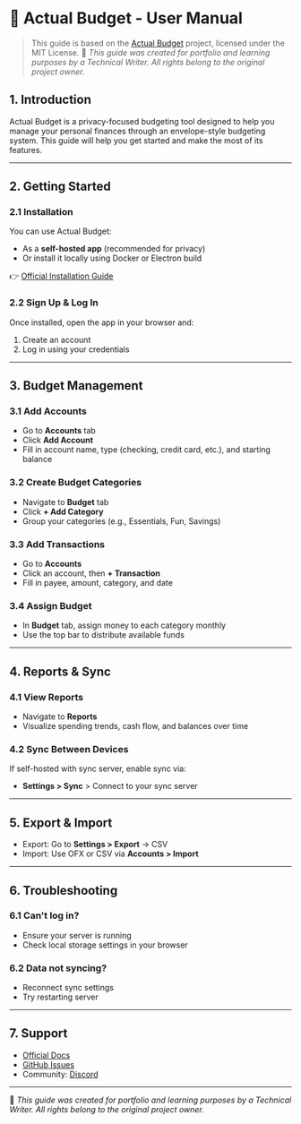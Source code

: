 # 📝 Actual Budget - User Manual
> This guide is based on the [Actual Budget](https://github.com/actualbudget/actual) project, licensed under the MIT License.
>📌 _This guide was created for portfolio and learning purposes by a Technical Writer. All rights belong to the original project owner._

## 1. Introduction

Actual Budget is a privacy-focused budgeting tool designed to help you manage your personal finances through an envelope-style budgeting system. This guide will help you get started and make the most of its features.

---

## 2. Getting Started

### 2.1 Installation

You can use Actual Budget:
- As a **self-hosted app** (recommended for privacy)
- Or install it locally using Docker or Electron build

👉 [Official Installation Guide](https://actualbudget.org/docs/install/)

### 2.2 Sign Up & Log In

Once installed, open the app in your browser and:
1. Create an account
2. Log in using your credentials

---

## 3. Budget Management

### 3.1 Add Accounts

- Go to **Accounts** tab
- Click **Add Account**
- Fill in account name, type (checking, credit card, etc.), and starting balance

### 3.2 Create Budget Categories

- Navigate to **Budget** tab
- Click **+ Add Category**
- Group your categories (e.g., Essentials, Fun, Savings)

### 3.3 Add Transactions

- Go to **Accounts**
- Click an account, then **+ Transaction**
- Fill in payee, amount, category, and date

### 3.4 Assign Budget

- In **Budget** tab, assign money to each category monthly
- Use the top bar to distribute available funds

---

## 4. Reports & Sync

### 4.1 View Reports

- Navigate to **Reports**
- Visualize spending trends, cash flow, and balances over time

### 4.2 Sync Between Devices

If self-hosted with sync server, enable sync via:
- **Settings > Sync** > Connect to your sync server

---

## 5. Export & Import

- Export: Go to **Settings > Export** → CSV
- Import: Use OFX or CSV via **Accounts > Import**

---

## 6. Troubleshooting

### 6.1 Can't log in?
- Ensure your server is running
- Check local storage settings in your browser

### 6.2 Data not syncing?
- Reconnect sync settings
- Try restarting server

---

## 7. Support

- [Official Docs](https://actualbudget.org/docs/)
- [GitHub Issues](https://github.com/actualbudget/actual/issues)
- Community: [Discord](https://discord.gg/JRUpJvWQWv)

---

📌 _This guide was created for portfolio and learning purposes by a Technical Writer. All rights belong to the original project owner._
